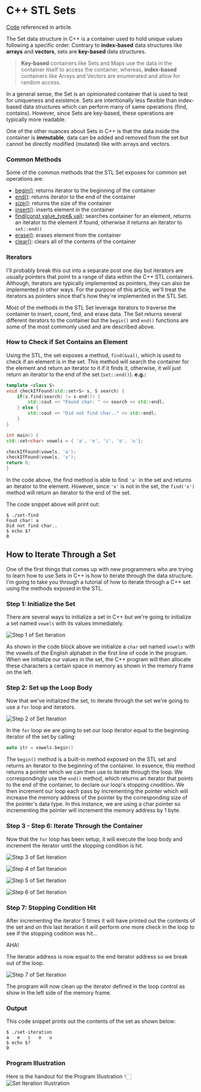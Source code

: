 # C++ STL Sets
[Code](https://github.com/rileymiller/riley-miller-personal-site/blob/master/content/blog/c%2B%2B-stl-set/main.cpp) referenced in article.

The Set data structure in C++ is a container used to hold unique values following a specific order. Contrary to **index-based** data structures
like **arrays** and **vectors**, sets are **key-based** data structures.

> **Key-based** containers like Sets and Maps use the data in the container itself to access the container, whereas,
> **index-based** containers like Arrays and Vectors are enumerated and allow for random access.

In a general sense, the Set is an opinionated container that is used to test for uniqueness and existence. Sets are
intentionally less flexible than index-based data structures which can perform many of same operations (find, contains). However,
since Sets are key-based, these operations are typically more readable.

One of the other nuances about Sets in C++ is that the data inside the container is **immutable**, data can be added and removed from the set but cannot be directly modified (mutated) like with arrays and vectors.

### Common Methods
Some of the common methods that the STL Set exposes for common set operations are:
* [begin()](http://www.cplusplus.com/reference/set/set/begin/): returns iterator to the beginning of the container
* [end()](http://www.cplusplus.com/reference/set/set/end/): returns iterator to the end of the container
* [size()](http://www.cplusplus.com/reference/set/set/size/): returns the size of the container
* [insert()](http://www.cplusplus.com/reference/set/set/insert/): inserts element in the container
* [find(const value_type& val)](https://www.cplusplus.com/reference/set/set/find/): searches container for an element, returns an iterator to the element if found, otherwise it returns an iterator to `set::end()`
* [erase()](http://www.cplusplus.com/reference/set/set/erase/): erases element from the container
* [clear()](http://www.cplusplus.com/reference/set/set/clear/): clears all of the contents of the container

### Iterators
I'll probably break this out into a separate post one day but iterators are usually pointers that point to a range of data within the C++ STL containers. Although, iterators are typically implemented as pointers, they can also be implemented in other ways. For the purpose of this article, we'll treat the iterators as pointers since that's how they're implemented in the STL Set.

Most of the methods in the STL Set leverage iterators to traverse the container to insert, count, find, and erase data. The Set returns several different iterators to the container but the `begin()` and `end()` functions are some of the most commonly used and are described above.

### How to Check if Set Contains an Element
Using the STL, the set exposes a method, `find(&val)`, which is used to check if an element is in the set. This method will search the container for the element and return an iterator to it if it finds it, otherwise, it will just return an iterator to the end of the set (`set::end()`). **e.g.:**

```cpp
template <class S>
void checkIfFound(std::set<S> s, S search) {
    if(s.find(search) != s.end()) {
        std::cout << "Found char: " << search << std::endl;
    } else {
        std::cout << "Did not find char.." << std::endl;
    }
}

int main() {
std::set<char> vowels = { 'a', 'e', 'i', 'o', 'u'};

checkIfFound(vowels, 'a');
checkIfFound(vowels, 'x');
return 0;
}
```
In the code above, the find method is able to find `'a'` in the set and returns an iterator to the element. However, since `'x'` is not in the set, the `find('x')` method will return an iterator to the end of the set.

The code snippet above will print out:
```shell
$ ./set-find
Foud char: a
Did not find char..
$ echo $?
0
```

## How to Iterate Through a Set 
One of the first things that comes up with new programmers who are trying to learn how to use Sets in C++ is how to iterate through the data structure. I'm going to take you through a tutorial of how to iterate through a C++ set using the methods exposed in the STL.

### Step 1: Initialize the Set
There are several ways to initialize a set in C++ but we're going to initialize a set named `vowels` with its values immediately.

![Step 1 of Set Iteration](./set-iteration-step-1.png)

As shown in the code block above we initialize a `char` set  named `vowels` with the vowels of the English alphabet in the first line of code in the program. When we initialize our values in the set, the C++ program will then allocate these characters a certain space in memory as shown in the memory frame on the left.

### Step 2: Set up the Loop Body
Now that we've initialized the set, to iterate through the set we're going to use a `for` loop and iterators.

![Step 2 of Set Iteration](./set-iteration-step-2.png)

In the `for` loop we are going to set our loop iterator equal to the beginning iterator of the set by calling:
```cpp
auto itr = vowels.begin()
```

The `begin()` method is a built-in method exposed on the STL set and returns an iterator to the beginning of the container. In essence, this method returns a pointer which we can then use to iterate through the loop. We correspondingly use the `end()` method, which returns an iterator that points to the end of the container, to declare our loop's stopping cnodition. We then increment our loop each pass by incrementing the pointer which will increase the memory address of the pointer by the corresponding size of the pointer's data type. In this instance, we are using a char pointer so incrementing the pointer will increment the memory address by 1 byte.

### Step 3 - Step 6: Iterate Through the Container
Now that the `for` loop has been setup, it will execute the loop body and increment the iterator until the stopping condition is hit.

![Step 3 of Set Iteration](./set-iteration-step-3.png)

![Step 4 of Set Iteration](./set-iteration-step-4.png)

![Step 5 of Set Iteration](./set-iteration-step-5.png)

![Step 6 of Set Iteration](./set-iteration-step-6.png)

### Step 7: Stopping Condition Hit
After incrementing the iterator 5 times it will have printed out the contents of the set and on this last iteration it will perform one more check in the loop to see if the stopping codition was hit...

AHA!

The iterator address is now equal to the end iterator address so we break out of the loop.

![Step 7 of Set Iteration](./set-iteration-step-7.png)

The program will now clean up the iterator defined in the loop control as show in the left side of the memory frame.

### Output
This code snippet prints out the contents of the set as shown below:
```shell
$ ./set-iteration
a   e   i   o   u
$ echo $?
0
```

### Program Illustration

Here is the handout for the Program Illustration 👇🏻
![Set Iteration Illustration](./c++-sets-altogether.png)